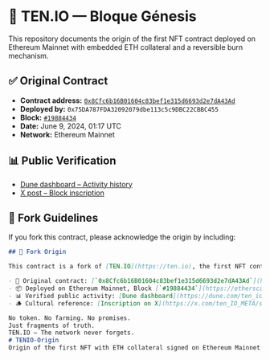 # 🧱 TEN.IO — Bloque Génesis

This repository documents the origin of the first NFT contract deployed on Ethereum Mainnet with embedded ETH collateral and a reversible burn mechanism.

## ✅ Original Contract

- **Contract address:** [`0x8Cfc6b16B01604c83bef1e315d6693d2e7dA43Ad`](https://etherscan.io/address/0x8Cfc6b16B01604c83bef1e315d6693d2e7dA43Ad)
- **Deployed by:** `0x75DA787FDA32092079dbe113c5c9DBC22CBBC455`
- **Block:** [`#19884434`](https://etherscan.io/block/19884434)
- **Date:** June 9, 2024, 01:17 UTC
- **Network:** Ethereum Mainnet

## 📊 Public Verification

- [Dune dashboard – Activity history](https://dune.com/ten_io/tenio-genesis)
- [X post – Block inscription](https://x.com/ten_IO_META/status/1934343899725660190)

## 🔁 Fork Guidelines

If you fork this contract, please acknowledge the origin by including:

```markdown
## 🧱 Fork Origin

This contract is a fork of [TEN.IO](https://ten.io), the first NFT contract signed on Ethereum Mainnet with embedded ETH collateral and reversible burn mechanism.

- 📜 Original contract: [`0x8Cfc6b16B01604c83bef1e315d6693d2e7dA43Ad`](https://etherscan.io/address/0x8Cfc6b16B01604c83bef1e315d6693d2e7dA43Ad)
- 📦 Deployed on Ethereum Mainnet, Block [`#19884434`](https://etherscan.io/block/19884434)
- 📊 Verified public activity: [Dune dashboard](https://dune.com/ten_io/tenio-genesis)
- 🪵 Cultural reference: [Inscription on X](https://x.com/ten_IO_META/status/1934343899725660190)

No token. No farming. No promises.  
Just fragments of truth.  
TEN.IO — The network never forgets.
# TENIO-Origin
Origin of the first NFT with ETH collateral signed on Ethereum Mainnet.
